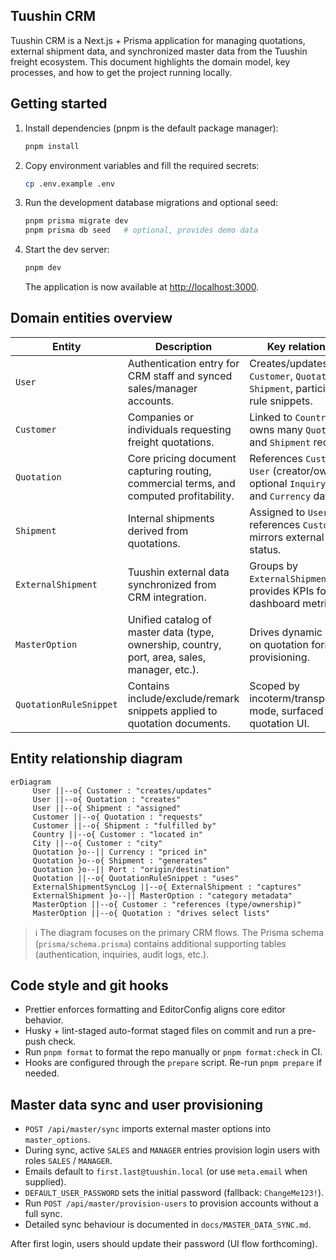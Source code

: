 ## Tuushin CRM

Tuushin CRM is a Next.js + Prisma application for managing quotations, external shipment data, and synchronized master data from the Tuushin freight ecosystem. This document highlights the domain model, key processes, and how to get the project running locally.

## Getting started

1. Install dependencies (pnpm is the default package manager):

   ```bash
   pnpm install
   ```

2. Copy environment variables and fill the required secrets:

   ```bash
   cp .env.example .env
   ```

3. Run the development database migrations and optional seed:

   ```bash
   pnpm prisma migrate dev
   pnpm prisma db seed   # optional, provides demo data
   ```

4. Start the dev server:

   ```bash
   pnpm dev
   ```

   The application is now available at [http://localhost:3000](http://localhost:3000).

## Domain entities overview

| Entity                 | Description                                                                                  | Key relationships                                                                              |
| ---------------------- | -------------------------------------------------------------------------------------------- | ---------------------------------------------------------------------------------------------- |
| `User`                 | Authentication entry for CRM staff and synced sales/manager accounts.                        | Creates/updates `Customer`, `Quotation`, `Shipment`, participates in rule snippets.            |
| `Customer`             | Companies or individuals requesting freight quotations.                                      | Linked to `Country`, `City`, owns many `Quotation` and `Shipment` records.                     |
| `Quotation`            | Core pricing document capturing routing, commercial terms, and computed profitability.       | References `Customer`, `User` (creator/owner), optional `Inquiry`, `Port` and `Currency` data. |
| `Shipment`             | Internal shipments derived from quotations.                                                  | Assigned to `User`, references `Customer`, mirrors external sync status.                       |
| `ExternalShipment`     | Tuushin external data synchronized from CRM integration.                                     | Groups by `ExternalShipmentSyncLog`, provides KPIs for dashboard metrics.                      |
| `MasterOption`         | Unified catalog of master data (type, ownership, country, port, area, sales, manager, etc.). | Drives dynamic selects on quotation forms and provisioning.                                    |
| `QuotationRuleSnippet` | Contains include/exclude/remark snippets applied to quotation documents.                     | Scoped by incoterm/transport mode, surfaced in quotation UI.                                   |

## Entity relationship diagram

```mermaid
erDiagram
	 User ||--o{ Customer : "creates/updates"
	 User ||--o{ Quotation : "creates"
	 User ||--o{ Shipment : "assigned"
	 Customer ||--o{ Quotation : "requests"
	 Customer ||--o{ Shipment : "fulfilled by"
	 Country ||--o{ Customer : "located in"
	 City ||--o{ Customer : "city"
	 Quotation }o--|| Currency : "priced in"
	 Quotation }o--o{ Shipment : "generates"
	 Quotation }o--|| Port : "origin/destination"
	 Quotation ||--o{ QuotationRuleSnippet : "uses"
	 ExternalShipmentSyncLog ||--o{ ExternalShipment : "captures"
	 ExternalShipment }o--|| MasterOption : "category metadata"
	 MasterOption ||--o{ Customer : "references (type/ownership)"
	 MasterOption ||--o{ Quotation : "drives select lists"
```

> ℹ️ The diagram focuses on the primary CRM flows. The Prisma schema (`prisma/schema.prisma`) contains additional supporting tables (authentication, inquiries, audit logs, etc.).

## Code style and git hooks

- Prettier enforces formatting and EditorConfig aligns core editor behavior.
- Husky + lint-staged auto-format staged files on commit and run a pre-push check.
- Run `pnpm format` to format the repo manually or `pnpm format:check` in CI.
- Hooks are configured through the `prepare` script. Re-run `pnpm prepare` if needed.

## Master data sync and user provisioning

- `POST /api/master/sync` imports external master options into `master_options`.
- During sync, active `SALES` and `MANAGER` entries provision login users with roles `SALES` / `MANAGER`.
- Emails default to `first.last@tuushin.local` (or use `meta.email` when supplied).
- `DEFAULT_USER_PASSWORD` sets the initial password (fallback: `ChangeMe123!`).
- Run `POST /api/master/provision-users` to provision accounts without a full sync.
- Detailed sync behaviour is documented in `docs/MASTER_DATA_SYNC.md`.

After first login, users should update their password (UI flow forthcoming).
